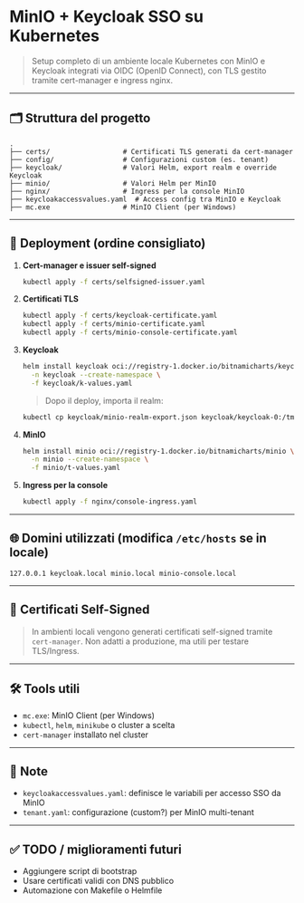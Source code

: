# MinIO + Keycloak SSO su Kubernetes

> Setup completo di un ambiente locale Kubernetes con MinIO e Keycloak integrati via OIDC (OpenID Connect), con TLS gestito tramite cert-manager e ingress nginx.

---

## 🗂 Struttura del progetto

```
.
├── certs/                  # Certificati TLS generati da cert-manager
├── config/                 # Configurazioni custom (es. tenant)
├── keycloak/               # Valori Helm, export realm e override Keycloak
├── minio/                  # Valori Helm per MinIO
├── nginx/                  # Ingress per la console MinIO
├── keycloakaccessvalues.yaml  # Access config tra MinIO e Keycloak
├── mc.exe                  # MinIO Client (per Windows)
```

---

## 🚀 Deployment (ordine consigliato)

1. **Cert-manager e issuer self-signed**

   ```bash
   kubectl apply -f certs/selfsigned-issuer.yaml
   ```

2. **Certificati TLS**

   ```bash
   kubectl apply -f certs/keycloak-certificate.yaml
   kubectl apply -f certs/minio-certificate.yaml
   kubectl apply -f certs/minio-console-certificate.yaml
   ```

3. **Keycloak**

   ```bash
   helm install keycloak oci://registry-1.docker.io/bitnamicharts/keycloak \
     -n keycloak --create-namespace \
     -f keycloak/k-values.yaml
   ```

   > Dopo il deploy, importa il realm:
   ```bash
   kubectl cp keycloak/minio-realm-export.json keycloak/keycloak-0:/tmp
   ```

4. **MinIO**

   ```bash
   helm install minio oci://registry-1.docker.io/bitnamicharts/minio \
     -n minio --create-namespace \
     -f minio/t-values.yaml
   ```

5. **Ingress per la console**

   ```bash
   kubectl apply -f nginx/console-ingress.yaml
   ```

---

## 🌐 Domini utilizzati (modifica `/etc/hosts` se in locale)

```
127.0.0.1 keycloak.local minio.local minio-console.local
```

---

## 🔐 Certificati Self-Signed

> In ambienti locali vengono generati certificati self-signed tramite `cert-manager`. Non adatti a produzione, ma utili per testare TLS/Ingress.

---

## 🛠 Tools utili

- `mc.exe`: MinIO Client (per Windows)
- `kubectl`, `helm`, `minikube` o cluster a scelta
- `cert-manager` installato nel cluster

---

## 📌 Note

- `keycloakaccessvalues.yaml`: definisce le variabili per accesso SSO da MinIO
- `tenant.yaml`: configurazione (custom?) per MinIO multi-tenant

---

## ✅ TODO / miglioramenti futuri

- Aggiungere script di bootstrap
- Usare certificati validi con DNS pubblico
- Automazione con Makefile o Helmfile